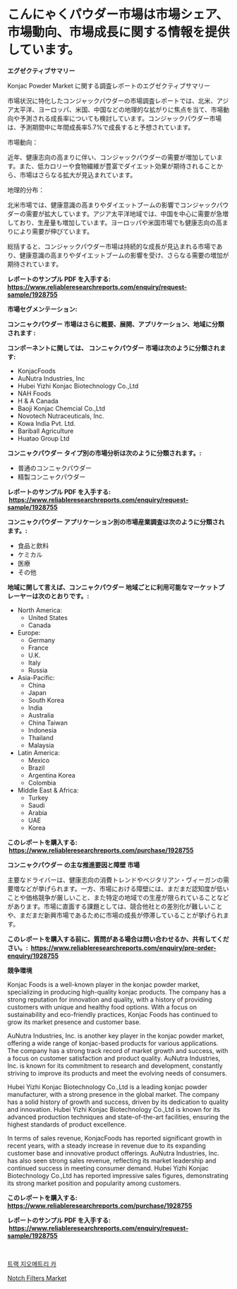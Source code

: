 <p><h1>こんにゃくパウダー市場は市場シェア、市場動向、市場成長に関する情報を提供しています。</h1></p><p><strong>エグゼクティブサマリー</strong></p>
<p><p>Konjac Powder Market に関する調査レポートのエグゼクティブサマリー</p><p>市場状況に特化したコンジャックパウダーの市場調査レポートでは、北米、アジア太平洋、ヨーロッパ、米国、中国などの地理的な拡がりに焦点を当て、市場動向や予測される成長率についても検討しています。コンジャックパウダー市場は、予測期間中に年間成長率5.7%で成長すると予想されています。</p><p>市場動向：</p><p>近年、健康志向の高まりに伴い、コンジャックパウダーの需要が増加しています。また、低カロリーや食物繊維が豊富でダイエット効果が期待されることから、市場はさらなる拡大が見込まれています。</p><p>地理的分布：</p><p>北米市場では、健康意識の高まりやダイエットブームの影響でコンジャックパウダーの需要が拡大しています。アジア太平洋地域では、中国を中心に需要が急増しており、生産量も増加しています。ヨーロッパや米国市場でも健康志向の高まりにより需要が伸びています。</p><p>総括すると、コンジャックパウダー市場は持続的な成長が見込まれる市場であり、健康意識の高まりやダイエットブームの影響を受け、さらなる需要の増加が期待されています。</p></p>
<p><strong>レポートのサンプル PDF を入手する: <a href="https://www.reliableresearchreports.com/enquiry/request-sample/1928755">https://www.reliableresearchreports.com/enquiry/request-sample/1928755</a></strong></p>
<p><strong>市場セグメンテーション:</strong></p>
<p><strong> コンニャクパウダー 市場はさらに概要、展開、アプリケーション、地域に分類されます :</strong></p>
<p><strong>コンポーネントに関しては、 コンニャクパウダー 市場は次のように分類されます: &nbsp;</strong></p>
<p><ul><li>KonjacFoods</li><li>AuNutra Industries, Inc</li><li>Hubei Yizhi Konjac Biotechnology Co.,Ltd</li><li>NAH Foods</li><li>H & A Canada</li><li>Baoji Konjac Chemcial Co.,Ltd</li><li>Novotech Nutraceuticals, Inc.</li><li>Kowa India Pvt. Ltd.</li><li>Bariball Agriculture</li><li>Huatao Group Ltd</li></ul></p>
<p><strong> コンニャクパウダー タイプ別の市場分析は次のように分類されます。:</strong></p>
<p><ul><li>普通のコンニャクパウダー</li><li>精製コンニャクパウダー</li></ul></p>
<p><strong>レポートのサンプル PDF を入手する: &nbsp;<a href="https://www.reliableresearchreports.com/enquiry/request-sample/1928755">https://www.reliableresearchreports.com/enquiry/request-sample/1928755</a></strong></p>
<p><strong> コンニャクパウダー アプリケーション別の市場産業調査は次のように分類されます。:</strong></p>
<p><ul><li>食品と飲料</li><li>ケミカル</li><li>医療</li><li>その他</li></ul></p>
<p><strong>地域に関して言えば、コンニャクパウダー 地域ごとに利用可能なマーケットプレーヤーは次のとおりです。:</strong></p>
<p><ul>
    <li>
        North America:
        <ul>
            <li>United States</li>
            <li>Canada</li>
        </ul>
    </li>
    <li>
        Europe:
        <ul>
            <li>Germany</li>
            <li>France</li>
            <li>U.K.</li>
            <li>Italy</li>
            <li>Russia</li>
        </ul>
    </li>
    <li>
        Asia-Pacific:
        <ul>
            <li>China</li>
            <li>Japan</li>
            <li>South Korea</li>
            <li>India</li>
            <li>Australia</li>
            <li>China Taiwan</li>
            <li>Indonesia</li>
            <li>Thailand</li>
            <li>Malaysia</li>
        </ul>
    </li>
    <li>
        Latin America:
        <ul>
            <li>Mexico</li>
            <li>Brazil</li>
            <li>Argentina Korea</li>
            <li>Colombia</li>
        </ul>
    </li>
    <li>
        Middle East & Africa:
        <ul>
            <li>Turkey</li>
            <li>Saudi</li>
            <li>Arabia</li>
            <li>UAE</li>
            <li>Korea</li>
        </ul>
    </li>
    </ul></p>
<p><strong>このレポートを購入する: &nbsp;<a href="https://www.reliableresearchreports.com/purchase/1928755">https://www.reliableresearchreports.com/purchase/1928755</a></strong></p>
<p><strong>コンニャクパウダー の主な推進要因と障壁 市場</strong></p>
<p><p>主要なドライバーは、健康志向の消費トレンドやベジタリアン・ヴィーガンの需要増などが挙げられます。一方、市場における障壁には、まだまだ認知度が低いことや価格競争が厳しいこと、また特定の地域での生産が限られていることなどがあります。市場に直面する課題としては、競合他社との差別化が難しいことや、まだまだ新興市場であるために市場の成長が停滞していることが挙げられます。</p></p>
<p><strong>このレポートを購入する前に、質問がある場合は問い合わせるか、共有してください。:&nbsp; <a href="https://www.reliableresearchreports.com/enquiry/pre-order-enquiry/1928755">https://www.reliableresearchreports.com/enquiry/pre-order-enquiry/1928755</a></strong></p>
<p><strong>競争環境</strong></p>
<p><p>Konjac Foods is a well-known player in the konjac powder market, specializing in producing high-quality konjac products. The company has a strong reputation for innovation and quality, with a history of providing customers with unique and healthy food options. With a focus on sustainability and eco-friendly practices, Konjac Foods has continued to grow its market presence and customer base.</p><p>AuNutra Industries, Inc. is another key player in the konjac powder market, offering a wide range of konjac-based products for various applications. The company has a strong track record of market growth and success, with a focus on customer satisfaction and product quality. AuNutra Industries, Inc. is known for its commitment to research and development, constantly striving to improve its products and meet the evolving needs of consumers.</p><p>Hubei Yizhi Konjac Biotechnology Co.,Ltd is a leading konjac powder manufacturer, with a strong presence in the global market. The company has a solid history of growth and success, driven by its dedication to quality and innovation. Hubei Yizhi Konjac Biotechnology Co.,Ltd is known for its advanced production techniques and state-of-the-art facilities, ensuring the highest standards of product excellence.</p><p>In terms of sales revenue, KonjacFoods has reported significant growth in recent years, with a steady increase in revenue due to its expanding customer base and innovative product offerings. AuNutra Industries, Inc. has also seen strong sales revenue, reflecting its market leadership and continued success in meeting consumer demand. Hubei Yizhi Konjac Biotechnology Co.,Ltd has reported impressive sales figures, demonstrating its strong market position and popularity among customers.</p></p>
<p><strong>このレポートを購入する: &nbsp; <a href="https://www.reliableresearchreports.com/purchase/1928755">https://www.reliableresearchreports.com/purchase/1928755</a></strong></p>
<p><strong>レポートのサンプル PDF を入手する: &nbsp;<a href="https://www.reliableresearchreports.com/enquiry/request-sample/1928755">https://www.reliableresearchreports.com/enquiry/request-sample/1928755</a></strong><strong></strong></p>
<p>&nbsp;</p>
<p><p><a href="https://github.com/laholand/Market-Research-Report-List-3/blob/main/243189710159.md">트랙 지오메트리 카</a></p><p><a href="https://github.com/JameTravis/Market-Research-Report-List-4/blob/main/notch-filters-market.md">Notch Filters Market</a></p></p>